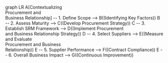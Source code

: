 graph LR
A[Contextualizing<br/>Procurement and<br/>Business Relationship] -- 1. Define Scope --> B((Identifying Key Factors))
B -- 2. Assess Maturity --> C((Develop Procurement Strategy))
C -- 3. Establish SRM Framework --> D((Implement Procurement<br/>and Business Relationship Strategy))
D -- 4. Select Suppliers --> E((Measure and Evaluate<br/>Procurement and Business<br/>Relationship))
E -- 5. Supplier Performance --> F((Contract Compliance))
E -- 6. Overall Business Impact --> G((Continuous Improvement))

